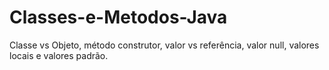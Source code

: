 # Classes-e-Metodos-Java
Classe vs Objeto, método construtor, valor vs referência, valor null, valores locais e valores padrão.
